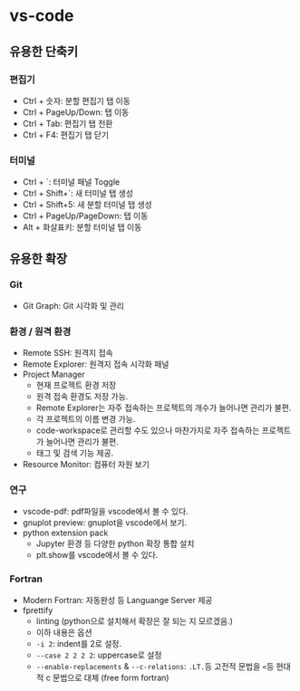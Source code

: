 # vs-code
## 유용한 단축키
### 편집기
* Ctrl + 숫자: 분할 편집기 탭 이동
* Ctrl + PageUp/Down: 탭 이동
* Ctrl + Tab: 편집기 탭 전환
* Ctrl + F4: 편집기 탭 닫기
### 터미널
* Ctrl + `: 터미널 패널 Toggle
* Ctrl + Shift+`: 새 터미널 탭 생성
* Ctrl + Shift+5: 새 분할 터미널 탭 생성
* Ctrl + PageUp/PageDown: 탭 이동
* Alt + 화살표키: 분할 터미널 탭 이동

## 유용한 확장
### Git
* Git Graph: Git 시각화 및 관리
### 환경 / 원격 환경
* Remote SSH: 원격지 접속
* Remote Explorer: 원격지 접속 시각화 패널
* Project Manager
    - 현재 프로젝트 환경 저장
    - 원격 접속 환경도 저장 가능.
    - Remote Explorer는 자주 접속하는 프로젝트의 개수가 늘어나면 관리가 불편.
    - 각 프로젝트의 이름 변경 가능.
    - code-workspace로 관리할 수도 있으나 마찬가지로 자주 접속하는 프로젝트가 늘어나면 관리가 불편.
    - 태그 및 검색 기능 제공.
* Resource Monitor: 컴퓨터 자원 보기
### 연구
* vscode-pdf: pdf파일을 vscode에서 볼 수 있다.
* gnuplot preview: gnuplot을 vscode에서 보기.
* python extension pack
    - Jupyter 환경 등 다양한 python 확장 통합 설치
    - plt.show를 vscode에서 볼 수 있다.
### Fortran
* Modern Fortran: 자동완성 등 Languange Server 제공
* fprettify
    - linting (python으로 설치해서 확장은 잘 되는 지 모르겠음.)
    - 이하 내용은 옵션
    - `-i 2`: indent를 2로 설정.
    - `--case 2 2 2 2`: uppercase로 설정
    - `--enable-replacements` & `--c-relations`: `.LT.`등 고전적 문법을 `<`등 현대적 c 문법으로 대체 (free form fortran)
